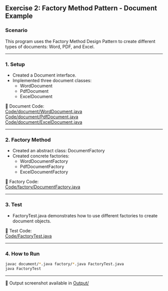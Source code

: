 ## Exercise 2: Factory Method Pattern - Document Example

### Scenario

This program uses the Factory Method Design Pattern to create different types of documents: Word, PDF, and Excel.

---

### 1. Setup

- Created a Document interface.
- Implemented three document classes:
  - WordDocument
  - PdfDocument
  - ExcelDocument

📁 Document Code:  
[Code/document/WordDocument.java](Code/document/WordDocument.java)  
[Code/document/PdfDocument.java](Code/document/PdfDocument.java)  
[Code/document/ExcelDocument.java](Code/document/ExcelDocument.java)

---

### 2. Factory Method

- Created an abstract class: DocumentFactory
- Created concrete factories:
  - WordDocumentFactory
  - PdfDocumentFactory
  - ExcelDocumentFactory

📁 Factory Code:  
[Code/factory/DocumentFactory.java](Code/factory/DocumentFactory.java)

---

### 3. Test

- FactoryTest.java demonstrates how to use different factories to create document objects.

📁 Test Code:  
[Code/FactoryTest.java](Code/FactoryTest.java)

---

### 4. How to Run

```bash
javac document/*.java factory/*.java FactoryTest.java
java FactoryTest
````

---

📸 Output screenshot available in [Output/](Output/FactoryTest.png)

